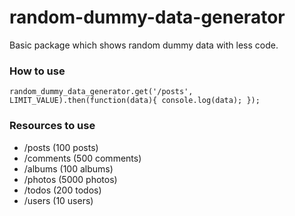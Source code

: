 # random-dummy-data-generator

Basic package which shows random dummy data with less code.

### How to use

`random_dummy_data_generator.get('/posts', LIMIT_VALUE).then(function(data){
   console.log(data);
});`

### Resources to use

* /posts	(100 posts)
* /comments	(500 comments)
* /albums	(100 albums)
* /photos	(5000 photos)
* /todos    (200 todos)
* /users	(10 users)